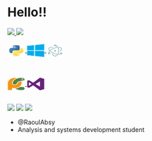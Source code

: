 <h1>Hello!! </h1>

 <div>
  <a href="https://github.com/RaoulAbsy"/>
  <img height="150em" src="https://github-readme-stats.vercel.app/api?username=RaoulAbsy&show_icons=true&theme=dark&include_all_commits=true&count_private=true"/>
   <img height="150em" src="https://github-readme-stats.vercel.app/api/top-langs/?username=raoulAbsy&layout=compact&langs_count=7&theme=dark"/>
</div>

<div style="display: inline_block"><br>
  <img align="center" alt="raoulPython" height="30" width="40" src="https://raw.githubusercontent.com/devicons/devicon/master/icons/python/python-original.svg"/>
  <img align="center" alt="raoulHardware" height="30" width="40" src="https://raw.githubusercontent.com/devicons/devicon/master/icons/windows8/windows8-original.svg"/>
  <img align="center" alt="raoulRedes" height="30" width="40" src="https://raw.githubusercontent.com/devicons/devicon/master/icons/electron/electron-original.svg"/>
</div>  

##

<div style="display: inline_block"><br>
  <img align="center" alt="raoulPyCharm" height="30" width="40" src="https://raw.githubusercontent.com/devicons/devicon/master/icons/pycharm/pycharm-original.svg"/>
  <img align="center" alt="raoulVS" height="30" width="40" src="https://raw.githubusercontent.com/devicons/devicon/master/icons/visualstudio/visualstudio-plain.svg"/>
</div> 

##

<div> 
    <a href="https://www.linkedin.com/in/raoulabsy/" target="_blank"><img src="https://img.shields.io/badge/-LinkedIn-%230077B5?style=for-the-badge&logo=linkedin&logoColor=white" target="_blank"></a>
  <a href = "mailto:raoulabsy@gmail.com"><img src="https://img.shields.io/badge/Gmail-D14836?style=for-the-badge&logo=gmail&logoColor=white" target="_blank"></a>
      <a href="https://t.me/raoulabsy1" target="_blank"><img src="https://img.shields.io/badge/Telegram-2CA5E0?style=for-the-badge&logo=telegram&logoColor=white" target="_blank"></a>
</div>




- @RaoulAbsy
- Analysis and systems development student
